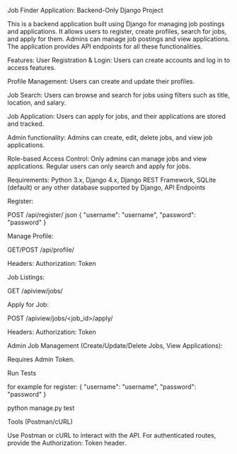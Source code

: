 Job Finder Application: Backend-Only Django Project

This is a backend application built using Django for managing job postings and applications. It allows users to register, create profiles, search for jobs, and apply for them. Admins can manage job postings and view applications. The application provides API endpoints for all these functionalities.

Features:
User Registration & Login: Users can create accounts and log in to access features.

Profile Management: Users can create and update their profiles.

Job Search: Users can browse and search for jobs using filters such as title, location, and salary.

Job Application: Users can apply for jobs, and their applications are stored and tracked.

Admin functionality: Admins can create, edit, delete jobs, and view job applications.

Role-based Access Control: Only admins can manage jobs and view applications. Regular users can only search and apply for jobs.

Requirements:
Python 3.x, Django 4.x, Django REST Framework, SQLite (default) or any other database supported by Django, API Endpoints

Register:

POST /api/register/ json { "username": "username", "password": "password" }

Manage Profile:

GET/POST /api/profile/

Headers: Authorization: Token

Job Listings:

GET /apiview/jobs/

Apply for Job:

POST /apiview/jobs/<job_id>/apply/

Headers: Authorization: Token

Admin Job Management (Create/Update/Delete Jobs, View Applications):

Requires Admin Token.

Run Tests

for example for register:
{
  "username": "username",
  "password": "password"
}


python manage.py test

Tools (Postman/cURL)

Use Postman or cURL to interact with the API. For authenticated routes, provide the Authorization: Token header.
